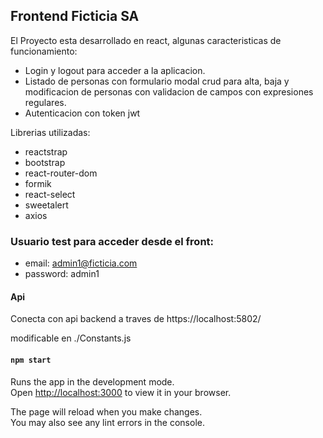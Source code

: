 
## Frontend Ficticia SA

El Proyecto esta desarrollado en react, algunas caracteristicas de funcionamiento:

- Login y logout para acceder a la aplicacion.
- Listado de personas con formulario modal crud para alta, baja y modificacion de personas con validacion de campos con expresiones regulares.
- Autenticacion con token jwt

Librerias utilizadas:

- reactstrap
- bootstrap
- react-router-dom
- formik
- react-select
- sweetalert
- axios


### Usuario test para acceder desde el front:

- email: admin1@ficticia.com
- password: admin1


#### Api

Conecta con api backend a traves de https://localhost:5802/

modificable en ./Constants.js


#### `npm start`

Runs the app in the development mode.\
Open [http://localhost:3000](http://localhost:3000) to view it in your browser.

The page will reload when you make changes.\
You may also see any lint errors in the console.

